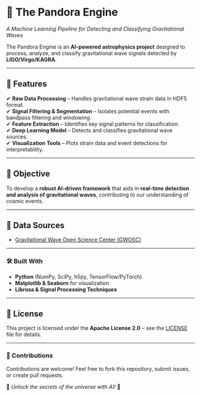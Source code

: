 # 🌌 The Pandora Engine  
*A Machine Learning Pipeline for Detecting and Classifying Gravitational Waves*  

The Pandora Engine is an **AI-powered astrophysics project** designed to process, analyze, and classify gravitational wave signals detected by **LIGO/Virgo/KAGRA**. 

---

## 🚀 Features  

✔ **Raw Data Processing** – Handles gravitational wave strain data in HDF5 format.  
✔ **Signal Filtering & Segmentation** – Isolates potential events with bandpass filtering and windowing.  
✔ **Feature Extraction** – Identifies key signal patterns for classification.  
✔ **Deep Learning Model** – Detects and classifies gravitational wave sources.  
✔ **Visualization Tools** – Plots strain data and event detections for interpretability.  

---

## 🔭 Objective  

To develop a **robust AI-driven framework** that aids in **real-time detection and analysis of gravitational waves**, contributing to our understanding of cosmic events.  

---

## 📡 Data Sources  

- [Gravitational Wave Open Science Center (GWOSC)](https://www.gw-openscience.org/)  

---

### 🛠 Built With  

- **Python** (NumPy, SciPy, h5py, TensorFlow/PyTorch)  
- **Matplotlib & Seaborn** for visualization  
- **Librosa & Signal Processing Techniques**  

---

## 📜 License  

This project is licensed under the **Apache License 2.0** – see the [LICENSE](LICENSE) file for details.  

---

### 🌠 Contributions  
Contributions are welcome! Feel free to fork this repository, submit issues, or create pull requests.  

🚀 *Unlock the secrets of the universe with AI!* 🌌  
